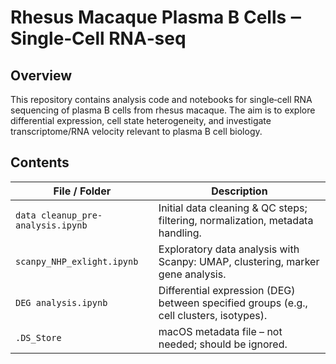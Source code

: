 # Rhesus Macaque Plasma B Cells ‒ Single‑Cell RNA‑seq

## Overview

This repository contains analysis code and notebooks for single‑cell RNA sequencing of plasma B cells from rhesus macaque. The aim is to explore differential expression, cell state heterogeneity, and investigate transcriptome/RNA velocity relevant to plasma B cell biology.

## Contents

| File / Folder | Description |
|---------------|-------------|
| `data cleanup_pre-analysis.ipynb` | Initial data cleaning & QC steps; filtering, normalization, metadata handling. |
| `scanpy_NHP_exlight.ipynb`       | Exploratory data analysis with Scanpy: UMAP, clustering, marker gene analysis. |
| `DEG analysis.ipynb`              | Differential expression (DEG) between specified groups (e.g., cell clusters, isotypes). |
| `.DS_Store`                       | macOS metadata file – not needed; should be ignored. |

